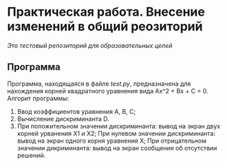 # Практическая работа. Внесение изменений в общий реозиторий

*Это тестовый репозиторий для образовательных целей*

## Программа
Программа, находящаяся в файле *test.py*, предназначена для нахождения корней квадратного уравнения вида Ax^2 + Bx + C = 0.
Алгорит программы:
1. Ввод коэффициентов уравнения A, B, C;
2. Вычисление дискриминанта D.
3. При положительном значении дискриминанта: вывод на экран двух корней урванения X1 и X2; При нулевом значении дискриминанта: вывод на экран одного корня уравнения X; При отрицательном значении дикриминанта: вывод на экран сообщения об отсутствии решений.
